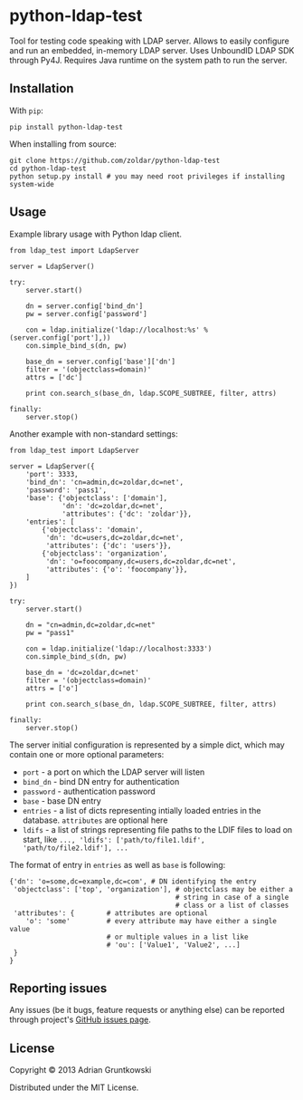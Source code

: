 # python-ldap-test

Tool for testing code speaking with LDAP server. Allows to easily configure and run 
an embedded, in-memory LDAP server. Uses UnboundID LDAP SDK through Py4J.
Requires Java runtime on the system path to run the server.

## Installation

With `pip`:

    pip install python-ldap-test


When installing from source:

    git clone https://github.com/zoldar/python-ldap-test
    cd python-ldap-test
    python setup.py install # you may need root privileges if installing system-wide

## Usage

Example library usage with Python ldap client.

    from ldap_test import LdapServer

    server = LdapServer()

    try:
        server.start()

        dn = server.config['bind_dn']
        pw = server.config['password']

        con = ldap.initialize('ldap://localhost:%s' % (server.config['port'],))
        con.simple_bind_s(dn, pw)

        base_dn = server.config['base']['dn']
        filter = '(objectclass=domain)'
        attrs = ['dc']

        print con.search_s(base_dn, ldap.SCOPE_SUBTREE, filter, attrs)

    finally:
        server.stop()

Another example with non-standard settings:

    from ldap_test import LdapServer

    server = LdapServer({
        'port': 3333,
        'bind_dn': 'cn=admin,dc=zoldar,dc=net',
        'password': 'pass1',
        'base': {'objectclass': ['domain'],
                 'dn': 'dc=zoldar,dc=net',
                 'attributes': {'dc': 'zoldar'}},
        'entries': [
            {'objectclass': 'domain',
             'dn': 'dc=users,dc=zoldar,dc=net',
             'attributes': {'dc': 'users'}},
            {'objectclass': 'organization',
             'dn': 'o=foocompany,dc=users,dc=zoldar,dc=net',
             'attributes': {'o': 'foocompany'}},
        ]
    })

    try:
        server.start()

        dn = "cn=admin,dc=zoldar,dc=net"
        pw = "pass1"

        con = ldap.initialize('ldap://localhost:3333')
        con.simple_bind_s(dn, pw)

        base_dn = 'dc=zoldar,dc=net'
        filter = '(objectclass=domain)'
        attrs = ['o']

        print con.search_s(base_dn, ldap.SCOPE_SUBTREE, filter, attrs)

    finally:
        server.stop()

The server initial configuration is represented by a simple dict, which may
contain one or more optional parameters:

- `port` - a port on which the LDAP server will listen
- `bind_dn` - bind DN entry for authentication
- `password` - authentication password
- `base` - base DN entry
- `entries` - a list of dicts representing intially loaded entries 
   in the database. `attributes` are optional here
- `ldifs` - a list of strings representing file paths to the LDIF files to load
  on start, like `..., 'ldifs': ['path/to/file1.ldif', 'path/to/file2.ldif'], ...`

The format of entry in `entries` as well as `base` is following:

    {'dn': 'o=some,dc=example,dc=com', # DN identifying the entry
     'objectclass': ['top', 'organization'], # objectclass may be either a 
                                             # string in case of a single 
                                             # class or a list of classes
     'attributes': {        # attributes are optional
        'o': 'some'         # every attribute may have either a single value
                            # or multiple values in a list like
                            # 'ou': ['Value1', 'Value2', ...]
     }
    }

## Reporting issues

Any issues (be it bugs, feature requests or anything else) can be reported through project's [GitHub issues page](https://github.com/zoldar/python-ldap-test/issues).

## License

Copyright © 2013 Adrian Gruntkowski

Distributed under the MIT License.
